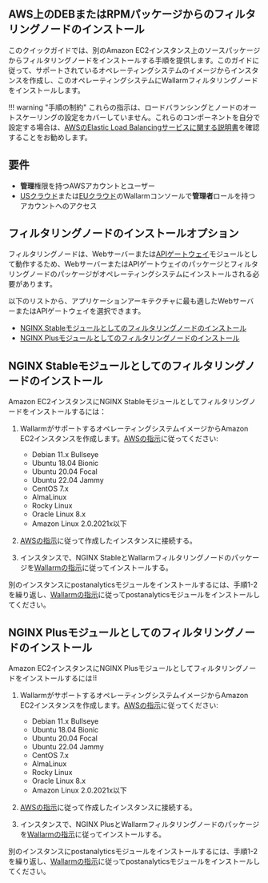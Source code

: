 AWS上のDEBまたはRPMパッケージからのフィルタリングノードのインストール
------

このクイックガイドでは、別のAmazon EC2インスタンス上のソースパッケージからフィルタリングノードをインストールする手順を提供します。このガイドに従って、サポートされているオペレーティングシステムのイメージからインスタンスを作成し、このオペレーティングシステムにWallarmフィルタリングノードをインストールします。

!!! warning "手順の制約"
    これらの指示は、ロードバランシングとノードのオートスケーリングの設定をカバーしていません。これらのコンポーネントを自分で設定する場合は、[AWSのElastic Load Balancingサービスに関する説明書](https://docs.aws.amazon.com/elasticloadbalancing/latest/userguide/what-is-load-balancing.html)を確認することをお勧めします。

## 要件

* **管理**権限を持つAWSアカウントとユーザー
* [USクラウド](https://us1.my.wallarm.com/)または[EUクラウド](https://my.wallarm.com/)のWallarmコンソールで**管理者**ロールを持つアカウントへのアクセス

## フィルタリングノードのインストールオプション

フィルタリングノードは、Webサーバーまたは[APIゲートウェイ](https://www.wallarm.com/what/the-concept-of-an-api-gateway)モジュールとして動作するため、WebサーバーまたはAPIゲートウェイのパッケージとフィルタリングノードのパッケージがオペレーティングシステムにインストールされる必要があります。

以下のリストから、アプリケーションアーキテクチャに最も適したWebサーバーまたはAPIゲートウェイを選択できます。

* [NGINX Stableモジュールとしてのフィルタリングノードのインストール](＃installing-the-filtering-node-as-the-nginx-stable-module)
* [NGINX Plusモジュールとしてのフィルタリングノードのインストール](＃installing-the-filtering-node-as-the-nginx-plus-module)

## NGINX Stableモジュールとしてのフィルタリングノードのインストール

Amazon EC2インスタンスにNGINX Stableモジュールとしてフィルタリングノードをインストールするには：

1. WallarmがサポートするオペレーティングシステムイメージからAmazon EC2インスタンスを作成します。[AWSの指示](https://docs.aws.amazon.com/AWSEC2/latest/UserGuide/EC2_GetStarted.html#ec2-launch-instance)に従ってください:

    * Debian 11.x Bullseye
    * Ubuntu 18.04 Bionic
    * Ubuntu 20.04 Focal
    * Ubuntu 22.04 Jammy
    * CentOS 7.x
    * AlmaLinux
    * Rocky Linux
    * Oracle Linux 8.x
    * Amazon Linux 2.0.2021x以下
2. [AWSの指示](https://docs.aws.amazon.com/AWSEC2/latest/UserGuide/AccessingInstances.html)に従って作成したインスタンスに接続する。
3. インスタンスで、NGINX StableとWallarmフィルタリングノードのパッケージを[Wallarmの指示](../../../installation/nginx/dynamic-module.ja.md)に従ってインストールする。

別のインスタンスにpostanalyticsモジュールをインストールするには、手順1-2を繰り返し、[Wallarmの指示](../../../admin-en/installation-postanalytics-en.ja.md)に従ってpostanalyticsモジュールをインストールしてください。

## NGINX Plusモジュールとしてのフィルタリングノードのインストール

Amazon EC2インスタンスにNGINX Plusモジュールとしてフィルタリングノードをインストールするには⠿

1. WallarmがサポートするオペレーティングシステムイメージからAmazon EC2インスタンスを作成します。[AWSの指示](https://docs.aws.amazon.com/AWSEC2/latest/UserGuide/EC2_GetStarted.html#ec2-launch-instance)に従ってください:

    * Debian 11.x Bullseye
    * Ubuntu 18.04 Bionic
    * Ubuntu 20.04 Focal
    * Ubuntu 22.04 Jammy
    * CentOS 7.x
    * AlmaLinux
    * Rocky Linux
    * Oracle Linux 8.x
    * Amazon Linux 2.0.2021x以下
2. [AWSの指示](https://docs.aws.amazon.com/AWSEC2/latest/UserGuide/AccessingInstances.html)に従って作成したインスタンスに接続する。
3. インスタンスで、NGINX PlusとWallarmフィルタリングノードのパッケージを[Wallarmの指示](../../../installation/nginx/dynamic-module.ja.md)に従ってインストールする。

別のインスタンスにpostanalyticsモジュールをインストールするには、手順1-2を繰り返し、[Wallarmの指示](../../../admin-en/installation-postanalytics-en.ja.md)に従ってpostanalyticsモジュールをインストールしてください。